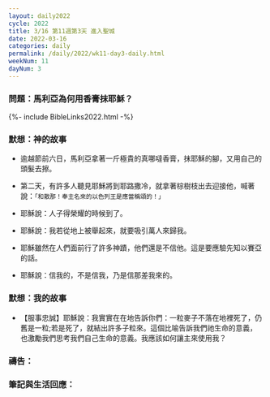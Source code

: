 ```yaml
---
layout: daily2022
cycle: 2022
title: 3/16 第11週第3天 進入聖城
date: 2022-03-16
categories: daily
permalink: /daily/2022/wk11-day3-daily.html
weekNum: 11
dayNum: 3
---
```


### 問題：馬利亞為何用香膏抹耶穌？

{%- include BibleLinks2022.html -%}

### 默想：神的故事
+ 逾越節前六日，馬利亞拿著一斤極貴的真哪噠香膏，抹耶穌的腳，又用自己的頭髮去擦。

+ 第二天，有許多人聽見耶穌將到耶路撒冷，就拿著棕樹枝出去迎接他，喊著說：`「和散那！奉主名來的以色列王是應當稱頌的！」`

+ 耶穌說：人子得榮耀的時候到了。

+ 耶穌說：我若從地上被舉起來，就要吸引萬人來歸我。

+ 耶穌雖然在人們面前行了許多神蹟，他們還是不信他。這是要應驗先知以賽亞的話。

+ 耶穌說：信我的，不是信我，乃是信那差我來的。


### 默想：我的故事
+ 【服事忠誠】耶穌說：我實實在在地告訴你們：一粒麥子不落在地裡死了，仍舊是一粒;若是死了，就結出許多子粒來。這個比喻告訴我們祂生命的意義，也激勵我們思考我們自己生命的意義。我應該如何讓主來使用我？


### 禱告：

### 筆記與生活回應：

